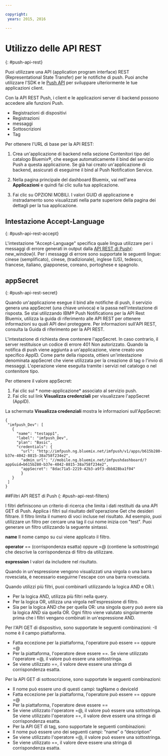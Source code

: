 ```yaml
---

copyright:
 years: 2015, 2016

---
```


# Utilizzo delle API REST
{: #push-api-rest}

Puoi utilizzare una API (application program interface) REST (Representational State Transfer) per le notifiche di push. Puoi anche utilizzare l'SDK e le [Push API](https://mobile.{DomainName}/imfpushrestapidocs/) per sviluppare ulteriormente le tue applicazioni client.

Con la API REST
                Push, i client e le applicazioni server di backend possono accedere alle funzioni Push.

- Registrazioni di dispositivi
- Registrazioni
- messaggi
- Sottoscrizioni
- Tag

Per ottenere l'URL di base per la API REST:

1. Crea un'applicazione di backend nella sezione Contenitori tipo del catalogo Bluemix®, che esegue automaticamente il bind del servizio Push a questa applicazione. Se già hai
                        creato un'applicazione di backend, assicurati di eseguirne il bind al Push
                        Notification Service.

1. Nella pagina principale del dashboard Bluemix, vai nell'area **Applicazioni** e quindi fai clic sulla tua applicazione.

3. Fai clic su OPZIONI MOBILI. I valori GUID di applicazione e instradamento sono
                            visualizzati nella parte superiore della pagina dei dettagli per la tua                             applicazione.



## Intestazione Accept-Language
{: #push-api-rest-accept}

L'intestazione "Accept-Language" specifica quale lingua utilizzare per i messaggi di errore generati in output dalla [API REST di Push](https://mobile.{DomainName}/imfpushrestapidocs/){: new_window}I. Per i messaggi di errore sono supportate le
                seguenti lingue: cinese (semplificato), cinese, (tradizionale), inglese (US), tedesco, francese,
                italiano, giapponese, coreano, portoghese e spagnolo.

## appSecret
{: #push-api-rest-secret}

Quando un'applicazione esegue il bind alle notifiche di push, il servizio genera
                 una appSecret (una chiave univoca) e la passa nell'intestazione di risposta. Se stai utilizzando IBM® Push Notifications per la API Rest Bluemix, utilizza la guida di riferimento alle API REST per ottenere informazioni su quali API devi proteggere. Per informazioni sull'API REST, consulta la Guida di riferimento per la API REST.

L'intestazione di richiesta deve contenere l'appSecret. In caso contrario, il server restituisce un codice di errore
                401 Non autorizzato. Quando la notifica di push viene aggiunta a un'applicazione,
                viene creato uno specifico AppID. Come parte della risposta, ottieni un'intestazione denominata appSecret che viene utilizzata per la creazione di tag o l'invio di messaggi. L'operazione viene eseguita tramite i servizi nel catalogo o
                nel contenitore tipo.

Per ottenere il valore appSecret:

1. Fai clic sul * nome-applicazione* associato al servizio push.
2. Fai clic sul link **Visualizza credenziali** per visualizzare
                        l'appSecret (AppID).

La schermata **Visualizza credenziali** mostra le informazioni sull'AppSecret:

```
{
 "imfpush_Dev": [
   {
     "name": "testapp1",
     "label": "imfpush_Dev",
     "plan": "Basic",
     "credentials": {
       "url": "http://imfpush.ng.bluemix.net/imfpush/v1/apps/b615b280-b37e-4042-8815-38a758f234e2",
       "admin_url": "//mobile.ng.bluemix.net/imfpushdashboard/?appGuid=b615b280-b37e-4042-8815-38a758f234e2",
       "appSecret": "8dac71a5-2219-42b3-a9f3-dbb828ba1f04"  
       }
   }
 ]
}
```

##Filtri API REST di Push
{: #push-api-rest-filters}

I filtri definiscono un criterio di ricerca che limita i dati restituiti da una API GET di Push. Applica i filtri sul risultato dell'operazione Get che desideri filtrare. Il filtro limita il numero di voci incluse nel risultato. Ad esempio, puoi utilizzare un filtro per cercare una tag il cui nome inizia con "test". Puoi generare
                un filtro utilizzando la seguente sintassi.

**name**
Il nome campo su cui viene applicato il filtro.

**operator**
== (corrispondenza esatta) oppure =@ (contiene la sottostringa) che descrive la corrispondenza di filtro da utilizzare.

**expression**
I valori da includere nel risultato.

Quando in un'espressione vengono visualizzati una virgola o una barra rovesciata, è necessario eseguirne l'escape
                con una barra rovesciata.

Quando utilizzi più filtri, puoi combinarli utilizzando la logica AND e OR.\

- Per la logica AND, utilizza più filtri nella query.
- Per la logica OR, utilizza una virgola nell'espressione di filtro.
- Sia per la logica AND che per quella OR: una singola query può avere sia la logica AND sia quella OR. Ogni filtro viene valutato singolarmente prima che i filtri vengano combinati
                        in un'espressione AND.

Per l'API GET di dispositivo, sono supportate le seguenti combinazioni:
-Il nome è il campo piattaforma.
- Fatta eccezione per la piattaforma, l'operatore può essere == oppure =@
- Per la piattaforma, l'operatore deve essere ==. Se viene utilizzato l'operatore =@, il valore può essere una sottostringa.
- Se viene utilizzato ==, il valore deve essere una stringa di corrispondenza esatta.

Per la API GET di sottoscrizione, sono supportate le seguenti combinazioni:

- Il nome può essere uno di questi campi: tagName o deviceId
- Fatta eccezione per la piattaforma, l'operatore può essere == oppure =@
- Per la piattaforma, l'operatore deve essere ==
- Se viene utilizzato l'operatore =@, il valore può essere una sottostringa. Se viene utilizzato l'operatore ==, il valore deve essere una stringa di corrispondenza esatta.
- Per la API GET di tag, sono supportate le seguenti combinazioni:
- Il nome può essere uno dei seguenti campi: “name” o “description”
- Se viene utilizzato l'operatore =@, il valore può essere una sottostringa.
- Se viene utilizzato ==, il valore deve essere una stringa di corrispondenza esatta.
